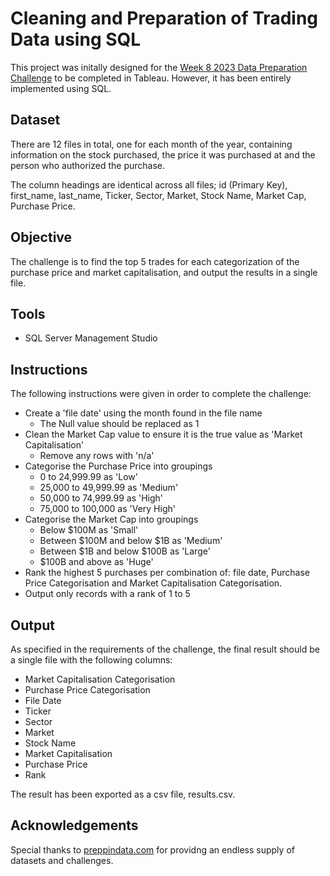 # Cleaning and Preparation of Trading Data using SQL 
This project was initally designed for the [Week 8 2023 Data Preparation Challenge](https://www.preppindata.com/challenges) to be completed in Tableau. However, it has been entirely implemented using SQL.
## Dataset
There are 12 files in total, one for each month of the year, containing information on the stock purchased, the price it was purchased at and the person who authorized the purchase.

The column headings are identical across all files; id (Primary Key), first_name, last_name, Ticker, Sector, Market, Stock Name, Market Cap, Purchase Price.

## Objective
The challenge is to find the top 5 trades for each categorization of the purchase price and market capitalisation, and output the results in a single file.

## Tools
- SQL Server Management Studio

## Instructions
The following instructions were given in order to complete the challenge:
- Create a 'file date' using the month found in the file name
  - The Null value should be replaced as 1
- Clean the Market Cap value to ensure it is the true value as 'Market Capitalisation'
	- Remove any rows with 'n/a'
- Categorise the Purchase Price into groupings
  - 0 to 24,999.99 as 'Low'
  - 25,000 to 49,999.99 as 'Medium'
  - 50,000 to 74,999.99 as 'High'
  - 75,000 to 100,000 as 'Very High'
- Categorise the Market Cap into groupings
  - Below $100M as 'Small'
  - Between $100M and below $1B as 'Medium'
  - Between $1B and below $100B as 'Large' 
  - $100B and above as 'Huge'
- Rank the highest 5 purchases per combination of: file date, Purchase Price Categorisation and Market Capitalisation Categorisation.
- Output only records with a rank of 1 to 5

## Output
As specified in the requirements of the challenge, the final result should be a single file with the following columns: 
- Market Capitalisation Categorisation
- Purchase Price Categorisation
- File Date
- Ticker
- Sector
- Market
- Stock Name
- Market Capitalisation
- Purchase Price
- Rank

The result has been exported as a csv file, results.csv.

## Acknowledgements
Special thanks to [preppindata.com](https://www.preppindata.com) for providng an endless supply of datasets and challenges.
